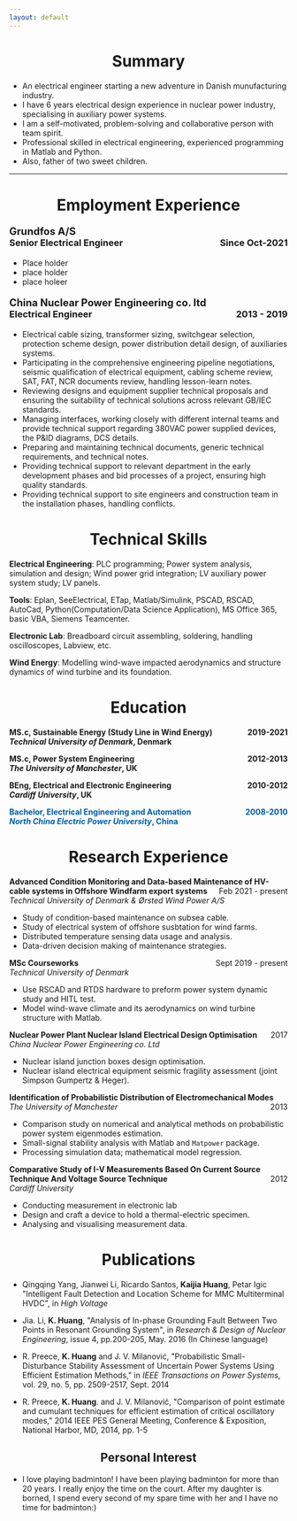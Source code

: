```yaml
---
layout: default
---
```


<h1 align=center>Summary</h1>

- An electrical engineer starting a new adventure in Danish munufacturing industry. 
- I have 6 years electrical design experience in nuclear power industry, specialising in auxiliary power systems.
- I am a self-motivated, problem-solving and collaborative person with team spirit.
- Professional skilled in electrical engineering, experienced programming in Matlab and Python.
- Also, father of two sweet children.

----

<h1 align=center>Employment Experience</h1>

<p style="text-align: left; font-weight: bold; font-size: 1.3em;">
	Grundfos A/S 
	<br />
<span style="font-size: 0.9em">Senior Electrical Engineer</span>
<span style="float: right;font-size: 0.9em"> Since Oct-2021 </span>
</p>


- Place holder
- place holder
- place holeer

<p style="text-align: left; font-weight: bold; font-size: 1.3em;">
	China Nuclear Power Engineering co. ltd 
	<br />
<span style="font-size: 0.9em">Electrical Engineer</span>
<span style="float: right;font-size: 0.9em"> 2013 - 2019 </span>
</p>
   
- Electrical cable sizing, transformer sizing, switchgear selection, protection scheme design, power distribution detail design, of auxiliaries systems.  
- Participating in the comprehensive engineering pipeline negotiations, seismic qualification of electrical equipment, cabling scheme review, SAT, FAT, NCR documents review, handling lesson-learn notes.
- Reviewing designs and equipment supplier technical proposals and ensuring the suitability of technical solutions across relevant GB/IEC standards.
- Managing interfaces, working closely with different internal teams and provide technical support regarding 380VAC power supplied devices, the P&ID diagrams, DCS details.
- Preparing and maintaining technical documents, generic technical requirements, and technical notes.
- Providing technical support to relevant department in the early development phases and bid processes of a project, ensuring high quality standards.
- Providing technical support to site engineers and construction team in the installation phases, handling conflicts.
  

<h1 align=center>Technical Skills</h1>

**Electrical Engineering**: PLC programming; Power system analysis, simulation and design; Wind power grid integration; LV auxiliary power system study; LV panels.

**Tools**: Eplan, SeeElectrical, ETap, Matlab/Simulink, PSCAD, RSCAD, AutoCad, Python(Computation/Data Science Application), MS Office 365, basic VBA, Siemens Teamcenter.

**Electronic Lab**: Breadboard circuit assembling, soldering, handling oscilloscopes, Labview, etc.

**Wind Energy**: Modelling wind-wave impacted aerodynamics and structure dynamics of wind turbine and its foundation.

<h1 align=center>Education</h1>

<p style="text-align:left;font-weight:bold">
    MS.c, Sustainable Energy (Study Line in Wind Energy)
    <span style="float:right;">
        2019-2021
    </span><br>
<span style = "font-style: italic;">Technical University of Denmark</span>, Denmark    
</p>
  
<p style="text-align:left;font-weight:bold">
   MS.c, Power System Engineering
    <span style="float:right;">
        2012-2013
    </span><br>
<span style = "font-style: italic">The University of Manchester</span>, UK 
</p>

<p style="text-align:left;font-weight:bold">
   BEng, Electrical and Electronic Engineering
    <span style="float:right;">
   2010-2012     
    </span><br>
<span style = "font-style: italic">Cardiff University</span>, UK
</p>
   
<p style="text-align:left;color: #005da3;font-weight:bold">
   Bachelor, Electrical Engineering and Automation
    <span style="float:right;">
   2008-2010     
    </span><br>
<span style = "font-style: italic">North China Electric Power University</span>, China
</p>

<!-- Research Experience -->
<h1 align=center>Research Experience</h1>

<p style="text-align:left">
<span style="font-weight:bold"> Advanced Condition Monitoring and Data-based Maintenance of HV-cable systems in Offshore Windfarm export systems</span>
<span style="float:right;">Feb 2021 - present </span><br>
<span style="font-style:italic">Technical University of Denmark & Ørsted Wind Power A/S </span>
</p>


 - Study of condition-based maintenance on subsea cable.
 - Study of electrical system of offshore susbtation for wind farms.
 - Distributed temperature sensing data usage and analysis.
 - Data-driven decision making of maintenance strategies.

<p style="text-align:left">
<span style="font-weight:bold"> MSc Courseworks </span> 
<span style="float:right;">Sept 2019 - present </span><br>
<span style="font-style:italic">Technical University of Denmark</span>
</p>

 - Use RSCAD and RTDS hardware to preform power system dynamic study and HITL test. 
 - Model wind-wave climate and its aerodynamics on wind turbine structure with Matlab.
  

<p style="text-align:left">
<span style="font-weight:bold"> Nuclear Power Plant Nuclear Island Electrical Design Optimisation </span>
<span style="float:right;">2017</span><br>
<span style="font-style:italic">China Nuclear Power Engineering co. Ltd</span></p>
		
 - Nuclear island junction boxes design optimisation. 
 - Nuclear island electrical equipment seismic fragility assessment (joint Simpson Gumpertz & Heger).
  
<p style="text-align:left">
<span style="font-weight:bold"> Identification of Probabilistic Distribution of Electromechanical Modes </span>
<span style="float:right;">2013</span><br>
<span style="font-style:italic">The University of Manchester</span>
</p>

- Comparison study on numerical and analytical methods on probabilistic power system eigenmodes estimation.
- Small-signal stability analysis with Matlab and `Matpower` package.
- Processing simulation data; mathematical model regression.
	
<p style="text-align:left">
<span style="font-weight:bold"> Comparative Study of I-V Measurements Based On Current Source Technique And Voltage Source Technique </span>
<span style="float:right;">2012</span><br>
<span style="font-style:italic">Cardiff University</span>
</p>

- Conducting measurement in electronic lab
- Design and craft a device to hold a thermal-electric specimen.
- Analysing and visualising measurement data.

<h1 align=center>Publications</h1>
    
- Qingqing Yang, Jianwei Li, Ricardo Santos, **Kaijia Huang**, Petar Igic "Intelligent Fault Detection and Location Scheme for MMC Multiterminal HVDC", in *High Voltage*

- Jia. Li, **K. Huang**, "Analysis of In-phase Grounding Fault Between Two Points in Resonant Grounding System", in *Research & Design of Nuclear Engineering*, issue 4, pp.200-205, May. 2016 (In Chinese language)

- R. Preece, **K. Huang**  and J. V. Milanović, "Probabilistic Small-Disturbance Stability Assessment of Uncertain Power Systems Using Efficient Estimation Methods," in *IEEE Transactions on Power Systems*, vol. 29, no. 5, pp. 2509-2517, Sept. 2014
	<!-- - Main Contribution: Comparison study on the Monte Carlo Method, Two Point Estimate method, Gram Charlier method and Probability Collocation Method in terms of efficiency and compatibility. -->

- R. Preece, **K. Huang**. and J. V. Milanović, "Comparison of point estimate and cumulant techniques for efficient estimation of critical oscillatory modes," 2014 IEEE PES General Meeting, Conference & Exposition, National Harbor, MD, 2014, pp. 1-5

<h2 align=center>Personal Interest</h2>

- I love playing badminton! I have been playing badminton for more than 20 years. I really enjoy the time on the court. After my daughter is borned, I spend every second of my spare time with her and I have no time for badminton:)
